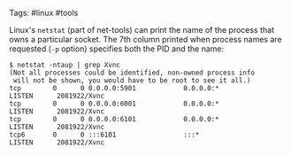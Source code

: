 Tags: #linux #tools 

Linux's `netstat` (part of net-tools) can print the name of the process that owns a particular socket.  The 7th column printed when process names are requested (`-p` option) specifies both the PID and the name:
```shell
$ netstat -ntaup | grep Xvnc
(Not all processes could be identified, non-owned process info
 will not be shown, you would have to be root to see it all.)
tcp        0      0 0.0.0.0:5901            0.0.0.0:*               LISTEN      2081922/Xvnc
tcp        0      0 0.0.0.0:6001            0.0.0.0:*               LISTEN      2081922/Xvnc
tcp        0      0 0.0.0.0:6101            0.0.0.0:*               LISTEN      2081922/Xvnc
tcp6       0      0 :::6101                 :::*                    LISTEN      2081922/Xvnc
```
